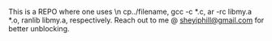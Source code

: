 
This is a REPO where one uses \n cp../filename, gcc -c *.c, ar -rc libmy.a *.o, ranlib libmy.a, respectively. Reach out to me @ sheyiphill@gmail.com for better unblocking.
